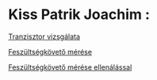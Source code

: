 # Kiss Patrik Joachim :

[Tranzisztor vizsgálata](https://patrik623.github.io/Jegyzokonyv/tranzisztor_m%C5%B1k%C3%B6d%C3%A9s%C3%A9nek_vizsg%C3%A1lata/)

[Feszültségkövető mérése](https://patrik623.github.io/Jegyzokonyv/feszkoveto/)

[Feszültségkövető mérése ellenálással](https://patrik623.github.io/Jegyzokonyv/feszkoveto2/)
